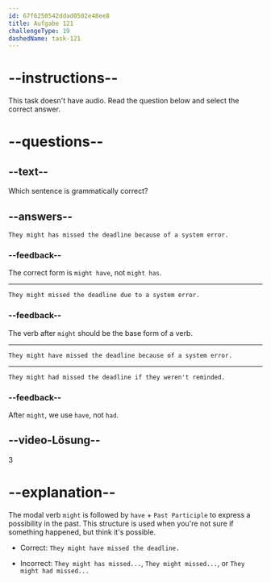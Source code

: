 ```yaml
---
id: 67f6250542ddad0502e48ee8
title: Aufgabe 121
challengeType: 19
dashedName: task-121
---
```


# --instructions--

This task doesn't have audio. Read the question below and select the correct answer.

# --questions--

## --text--

Which sentence is grammatically correct?

## --answers--

`They might has missed the deadline because of a system error.`

### --feedback--

The correct form is `might have`, not `might has`.

---

`They might missed the deadline due to a system error.`

### --feedback--

The verb after `might` should be the base form of a verb.

---

`They might have missed the deadline because of a system error.`

---

`They might had missed the deadline if they weren't reminded.`

### --feedback--

After `might`, we use `have`, not `had`.

## --video-Lösung--

3

# --explanation--

The modal verb `might` is followed by `have` + `Past Participle` to express a possibility in the past. This structure is used when you're not sure if something happened, but think it's possible.

- Correct: `They might have missed the deadline.`

- Incorrect: `They might has missed...`, `They might missed...`, or `They might had missed...`

